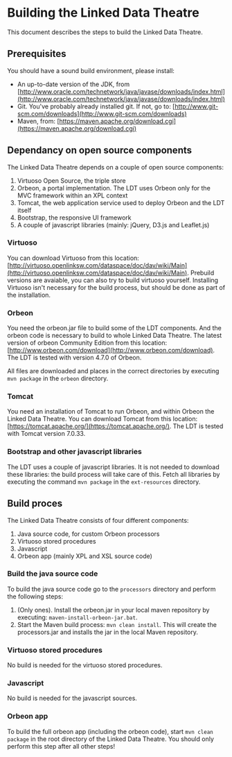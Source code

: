 # Building the Linked Data Theatre
This document describes the steps to build the Linked Data Theatre.
## Prerequisites
You should have a sound build environment, please install:

- An up-to-date version of the JDK, from [http://www.oracle.com/technetwork/java/javase/downloads/index.html](http://www.oracle.com/technetwork/java/javase/downloads/index.html)
- Git. You've probably already installed git. If not, go to: [http://www.git-scm.com/downloads](http://www.git-scm.com/downloads)
- Maven, from: [https://maven.apache.org/download.cgi](https://maven.apache.org/download.cgi)
## Dependancy on open source components
The Linked Data Theatre depends on a couple of open source components:

1. Virtuoso Open Source, the triple store
2. Orbeon, a portal implementation. The LDT uses Orbeon only for the MVC framework within an XPL context
3. Tomcat, the web application service used to deploy Orbeon and the LDT itself
4. Bootstrap, the responsive UI framework
5. A couple of javascript libraries (mainly: jQuery, D3.js and Leaflet.js)
### Virtuoso
You can download Virtuoso from this location: [http://virtuoso.openlinksw.com/dataspace/doc/dav/wiki/Main](http://virtuoso.openlinksw.com/dataspace/doc/dav/wiki/Main).
Prebuild versions are avaiable, you can also try to build virtuoso yourself.
Installing Virtuoso isn't necessary for the build process, but should be done as part of the installation.
### Orbeon
You need the orbeon.jar file to build some of the LDT components. And the orbeon code is necessary to build to whole Linked Data Theatre. The latest version of orbeon Community Edition from this location: [http://www.orbeon.com/download](http://www.orbeon.com/download).
The LDT is tested with version 4.7.0 of Orbeon. 

All files are downloaded and places in the correct directories by executing `mvn package` in the `orbeon` directory. 
### Tomcat
You need an installation of Tomcat to run Orbeon, and within Orbeon the Linked Data Theatre.
You can download Tomcat from this location: [https://tomcat.apache.org/](https://tomcat.apache.org/).
The LDT is tested with Tomcat version 7.0.33.
### Bootstrap and other javascript libraries
The LDT uses a couple of javascript libraries. It is not needed to download these libraries: the build process will take care of this. Fetch all libraries by executing the command `mvn package` in the `ext-resources` directory.
## Build proces
The Linked Data Theatre consists of four different components:

1. Java source code, for custom Orbeon processors
2. Virtuoso stored procedures
3. Javascript
4. Orbeon app (mainly XPL and XSL source code)
### Build the java source code
To build the java source code go to the `processors` directory and perform the following steps:

1. (Only ones). Install the orbeon.jar in your local maven repository by executing: `maven-install-orbeon-jar.bat`.
2. Start the Maven build process: `mvn clean install`. This will create the processors.jar and installs the jar in the local Maven repository.
### Virtuoso stored procedures
No build is needed for the virtuoso stored procedures.
### Javascript
No build is needed for the javascript sources.
### Orbeon app
To build the full orbeon app (including the orbeon code), start `mvn clean package` in the root directory of the Linked Data Theatre. You should only perform this step after all other steps!